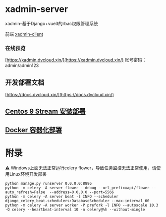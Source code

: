 # xadmin-server

xadmin-基于Django+vue3的rbac权限管理系统

前端 [xadmin-client](https://github.com/nineaiyu/xadmin-client)

### 在线预览

[https://xadmin.dvcloud.xin/](https://xadmin.dvcloud.xin/)
账号密码：admin/admin123

## 开发部署文档

[https://docs.dvcloud.xin/](https://docs.dvcloud.xin/)

## [Centos 9 Stream 安装部署](https://docs.dvcloud.xin/guide/installation-local.html)

## [Docker 容器化部署](https://docs.dvcloud.xin/guide/installation-docker.html)

# 附录

⚠️ Windows上面无法正常运行celery flower，导致任务监控无法正常使用，请使用Linux环境开发部署

```shell
python manage.py runserver 0.0.0.0:8896
python -m celery -A server flower --debug --url_prefix=api/flower --auto_refresh=False  --address=0.0.0.0 --port=5566
python -m celery -A server beat -l INFO --scheduler django_celery_beat.schedulers:DatabaseScheduler --max-interval 60
python -m celery -A server worker -P prefork -l INFO --autoscale 10,3 -Q celery --heartbeat-interval 10 -n celery@%h --without-mingle
```
